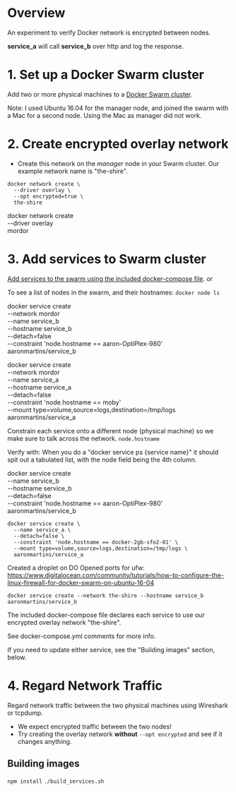# Overview
An experiment to verify Docker network is encrypted between nodes.

**service_a** will call **service_b** over http and log the response.


# 1. Set up a Docker Swarm cluster
Add two or more physical machines to a [Docker Swarm cluster](https://docs.docker.com/engine/swarm/).

Note: I used Ubuntu 16.04 for the manager node, and joined the swarm with a Mac for a second node. Using the Mac as manager did not work.


# 2. Create encrypted overlay network
* Create this network on the *manager* node in your Swarm cluster. Our example network name is "the-shire".
```
docker network create \
  --driver overlay \
  --opt encrypted=true \
  the-shire
```
docker network create \
  --driver overlay \
  mordor

# 3. Add services to Swarm cluster
[Add services to the swarm using the included docker-compose file](https://docs.docker.com/compose/swarm/).
or

To see a list of nodes in the swarm, and their hostnames:
`docker node ls`

docker service create \
  --network mordor \
  --name service_b \
  --hostname service_b \
  --detach=false \
  --constraint 'node.hostname == aaron-OptiPlex-980' \
  aaronmartins/service_b

docker service create \
  --network mordor \
  --name service_a \
  --hostname service_a \
  --detach=false \
  --constraint 'node.hostname == moby' \
  --mount type=volume,source=logs,destination=/tmp/logs \
  aaronmartins/service_a

Constrain each service onto a different node (physical machine) so we make sure to talk across the network.
`node.hostname`

Verify with:
When you do a "docker service ps {service name}" it should spit out a tabulated list, with the node field being the 4th column.

docker service create \
  --name service_b \
  --hostname service_b \
  --detach=false \
  --constraint 'node.hostname == aaron-OptiPlex-980' \
  aaronmartins/service_b

```
docker service create \
  --name service_a \
  --detach=false \
  --constraint 'node.hostname == docker-2gb-sfo2-01' \
  --mount type=volume,source=logs,destination=/tmp/logs \
  aaronmartins/service_a
```

Created a droplet on DO
Opened ports for ufw:
https://www.digitalocean.com/community/tutorials/how-to-configure-the-linux-firewall-for-docker-swarm-on-ubuntu-16-04



`docker service create --network the-shire --hostname service_b aaronmartins/service_b`

The included docker-compose file declares each service to use our encrypted overlay network "the-shire".

See docker-compose.yml comments for more info.

If you need to update either service, see the "Building images" section, below.


# 4. Regard Network Traffic
Regard network traffic between the two physical machines using Wireshark or tcpdump.
* We expect encrypted traffic between the two nodes!
* Try creating the overlay network **without** `--opt encrypted` and see if it changes anything.


## Building images
`npm install`
`./build_services.sh`
